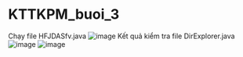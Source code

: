 # KTTKPM_buoi_3
 Chạy file  HFJDASfv.java
 ![image](https://github.com/HuyGlaucus/KTTKPM_buoi3/assets/116423850/e94cfef1-5c7f-4cbc-ab61-af32c399b08e)
Kết quả kiểm tra file DirExplorer.java
![image](https://github.com/HuyGlaucus/KTTKPM_buoi3/assets/116423850/003b9ae4-0ff0-489b-a1c0-6f064486c26c)
![image](https://github.com/HuyGlaucus/KTTKPM_buoi3/assets/116423850/0071d3a5-00ff-440a-be93-eb21354a905f)
